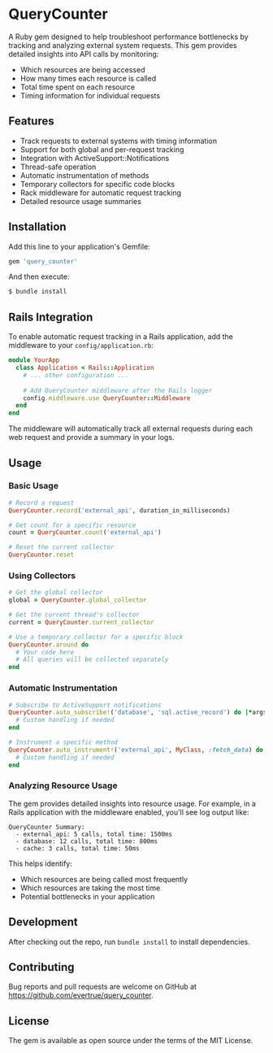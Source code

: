 # QueryCounter

A Ruby gem designed to help troubleshoot performance bottlenecks by tracking and analyzing external system requests. This gem provides detailed insights into API calls by monitoring:
- Which resources are being accessed
- How many times each resource is called
- Total time spent on each resource
- Timing information for individual requests

## Features

- Track requests to external systems with timing information
- Support for both global and per-request tracking
- Integration with ActiveSupport::Notifications
- Thread-safe operation
- Automatic instrumentation of methods
- Temporary collectors for specific code blocks
- Rack middleware for automatic request tracking
- Detailed resource usage summaries

## Installation

Add this line to your application's Gemfile:

```ruby
gem 'query_counter'
```

And then execute:

```bash
$ bundle install
```

## Rails Integration

To enable automatic request tracking in a Rails application, add the middleware to your `config/application.rb`:

```ruby
module YourApp
  class Application < Rails::Application
    # ... other configuration ...
    
    # Add QueryCounter middleware after the Rails logger
    config.middleware.use QueryCounter::Middleware
  end
end
```

The middleware will automatically track all external requests during each web request and provide a summary in your logs.

## Usage

### Basic Usage

```ruby
# Record a request
QueryCounter.record('external_api', duration_in_milliseconds)

# Get count for a specific resource
count = QueryCounter.count('external_api')

# Reset the current collector
QueryCounter.reset
```

### Using Collectors

```ruby
# Get the global collector
global = QueryCounter.global_collector

# Get the current thread's collector
current = QueryCounter.current_collector

# Use a temporary collector for a specific block
QueryCounter.around do
  # Your code here
  # All queries will be collected separately
end
```

### Automatic Instrumentation

```ruby
# Subscribe to ActiveSupport notifications
QueryCounter.auto_subscribe!('database', 'sql.active_record') do |*args|
  # Custom handling if needed
end

# Instrument a specific method
QueryCounter.auto_instrument!('external_api', MyClass, :fetch_data) do |args|
  # Custom handling if needed
end
```

### Analyzing Resource Usage

The gem provides detailed insights into resource usage. For example, in a Rails application with the middleware enabled, you'll see log output like:

```
QueryCounter Summary:
  - external_api: 5 calls, total time: 1500ms
  - database: 12 calls, total time: 800ms
  - cache: 3 calls, total time: 50ms
```

This helps identify:
- Which resources are being called most frequently
- Which resources are taking the most time
- Potential bottlenecks in your application

## Development

After checking out the repo, run `bundle install` to install dependencies.

## Contributing

Bug reports and pull requests are welcome on GitHub at https://github.com/evertrue/query_counter.

## License

The gem is available as open source under the terms of the MIT License.

